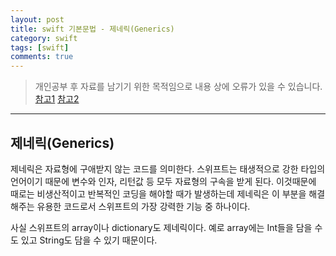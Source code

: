 ```yaml
---
layout: post
title: swift 기본문법 - 제네릭(Generics)
category: swift
tags: [swift]
comments: true
---
```


> 개인공부 후 자료를 남기기 위한 목적임으로 내용 상에 오류가 있을 수 있습니다.    
[참고1](http://blog.naver.com/PostView.nhn?blogId=jdub7138&logNo=220932097678&categoryNo=109&parentCategoryNo=0&viewDate=&currentPage=1&postListTopCurrentPage=1&from=search)
[참고2](https://atelier-chez-moi.tistory.com/80)

<hr>

## 제네릭(Generics)

제네릭은 자료형에 구애받지 않는 코드를 의미한다. 스위프트는 태생적으로 강한 타입의 언어이기 때문에 변수와 인자, 리턴값 등 모두 자료형의 구속을 받게 된다. 이것때문에 때로는 비생산적이고 반복적인 코딩을 해야할 때가 발생하는데 제네릭은 이 부분을 해결해주는 유용한 코드로서 스위프트의 가장 강력한 기능 중 하나이다.

사실 스위프트의 array이나 dictionary도 제네릭이다. 예로 array에는 Int들을 담을 수도 있고 String도 담을 수 있기 때문이다.
